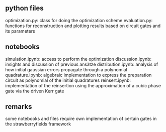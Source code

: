 python files
------------
optimization.py: class for doing the optimization scheme
evaluation.py: functions for reconstruction and plotting results based on circuit gates and its parameters

notebooks
---------
simulation.ipynb: access to perform the optimization 
discussion.ipynb: insights and discussion of previous ansätze
distribution.ipynb: analysis of how initial gaussian errors propagate through a polynomial 
quadrature.ipynb: algebraic implementation to express the preparation circuit as polynomial of the initial quadratures
reinsert.ipynb: implementation of the reinsertion using the approximation of a cubic phase gate via the driven Kerr gate

remarks
-------
some notebooks and files require own implementation of certain gates in the strawberryfields framework
